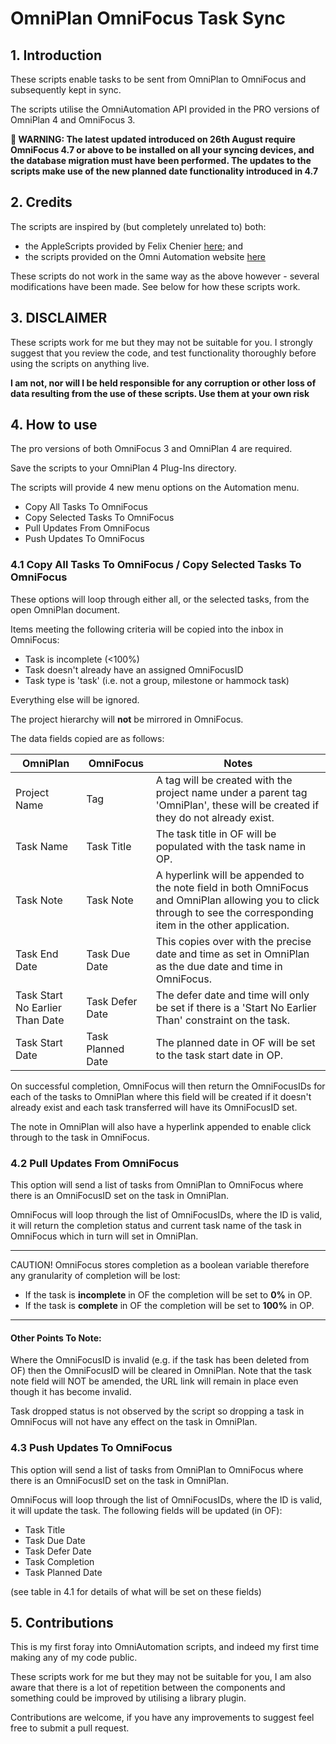 # OmniPlan OmniFocus Task Sync

## 1. Introduction

These scripts enable tasks to be sent from OmniPlan to OmniFocus and subsequently kept in sync.

The scripts utilise the OmniAutomation API provided in the PRO versions of OmniPlan 4 and OmniFocus 3.

**🚨 WARNING: The latest updated introduced on 26th August require OmniFocus 4.7 or above to be installed on all your syncing devices, and the database migration must have been performed. The updates to the scripts make use of the new planned date functionality introduced in 4.7**

## 2. Credits

The scripts are inspired by (but completely unrelated to) both:

* the AppleScripts provided by Felix Chenier [here](http://felixchenier.com/focusplan); and
* the scripts provided on the Omni Automation website [here](https://omni-automation.com/omniplan/app-to-app.html)

These scripts do not work in the same way as the above however - several modifications have been made. See below for how these scripts work.

## 3. DISCLAIMER

These scripts work for me but they may not be suitable for you. I strongly suggest that you review the code, and test functionality thoroughly before using the scripts on anything live.

**I am not, nor will I be held responsible for any corruption or other loss of data resulting from the use of these scripts. Use them at your own risk**

## 4. How to use

The pro versions of both OmniFocus 3 and OmniPlan 4 are required.

Save the scripts to your OmniPlan 4 Plug-Ins directory.

The scripts will provide 4 new menu options on the Automation menu.

* Copy All Tasks To OmniFocus
* Copy Selected Tasks To OmniFocus
* Pull Updates From OmniFocus
* Push Updates To OmniFocus

### 4.1 Copy All Tasks To OmniFocus / Copy Selected Tasks To OmniFocus

These options will loop through either all, or the selected tasks, from the open OmniPlan document.

Items meeting the following criteria will be copied into the inbox in OmniFocus:

* Task is incomplete (<100%)
* Task doesn't already have an assigned OmniFocusID
* Task type is 'task' (i.e. not a group, milestone or hammock task)

Everything else will be ignored.

The project hierarchy will **not** be mirrored in OmniFocus.

The data fields copied are as follows:

| OmniPlan | OmniFocus | Notes |
| ------------- | ------------- | ------------- |
| Project Name | Tag | A tag will be created with the project name under a parent tag 'OmniPlan', these will be created if they do not already exist. |
| Task Name | Task Title | The task title in OF will be populated with the task name in OP. |
| Task Note | Task Note | A hyperlink will be appended to the note field in both OmniFocus and OmniPlan allowing you to click through to see the corresponding item in the other application. |
| Task End Date | Task Due Date | This copies over with the precise date and time as set in OmniPlan as the due date and time in OmniFocus. |
| Task Start No Earlier Than Date | Task Defer Date | The defer date and time will only be set if there is a 'Start No Earlier Than' constraint on the task. |
| Task Start Date | Task Planned Date | The planned date in OF will be set to the task start date in OP. |

On successful completion, OmniFocus will then return the OmniFocusIDs for each of the tasks to OmniPlan where this field will be created if it doesn't already exist and each task transferred will have its OmniFocusID set.

The note in OmniPlan will also have a hyperlink appended to enable click through to the task in OmniFocus.

### 4.2 Pull Updates From OmniFocus

This option will send a list of tasks from OmniPlan to OmniFocus where there is an OmniFocusID set on the task in OmniPlan.

OmniFocus will loop through the list of OmniFocusIDs, where the ID is valid, it will return the completion status and current task name of the task in OmniFocus which in turn will set in OmniPlan.

---

CAUTION! OmniFocus stores completion as a boolean variable therefore any granularity of completion will be lost:

* If the task is **incomplete** in OF the completion will be set to **0%** in OP.
* If the task is **complete** in OF the completion will be set to **100%** in OP.

---

#### Other Points To Note:

Where the OmniFocusID is invalid (e.g. if the task has been deleted from OF) then the OmniFocusID will be cleared in OmniPlan. Note that the task note field will NOT be amended, the URL link will remain in place even though it has become invalid.

Task dropped status is not observed by the script so dropping a task in OmniFocus will not have any effect on the task in OmniPlan.

### 4.3 Push Updates To OmniFocus

This option will send a list of tasks from OmniPlan to OmniFocus where there is an OmniFocusID set on the task in OmniPlan.

OmniFocus will loop through the list of OmniFocusIDs, where the ID is valid, it will update the task. The following fields will be updated (in OF):

* Task Title
* Task Due Date
* Task Defer Date
* Task Completion
* Task Planned Date

(see table in 4.1 for details of what will be set on these fields)

## 5. Contributions
This is my first foray into OmniAutomation scripts, and indeed my first time making any of my code public.

These scripts work for me but they may not be suitable for you, I am also aware that there is a lot of repetition between the components and something could be improved by utilising a library plugin.

Contributions are welcome, if you have any improvements to suggest feel free to submit a pull request.
